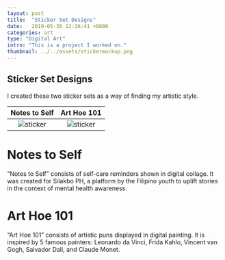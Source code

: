 ```yaml
---
layout: post
title:  "Sticker Set Designs"
date:   2019-05-30 12:26:41 +0800
categories: art
type: "Digital Art"
intro: "This is a project I worked on."
thumbnail: ../../assets/stickermockup.png
---
```

## Sticker Set Designs
I created these two sticker sets as a way of finding my artistic style. 

Notes to Self                             | Art Hoe 101
:----------------------------------------:|:--------------------------------------:
![sticker](../../assets/notestoself.png)  |  ![sticker](../../assets/arthoe101.png) 

# Notes to Self
“Notes to Self” consists of self-care reminders shown in digital collage. It was created for Silakbo PH, a platform by the Filipino youth to uplift stories in the context of mental health awareness. 

# Art Hoe 101
“Art Hoe 101” consists of artistic puns displayed in digital painting. It is inspired by 5 famous painters: Leonardo da Vinci, Frida Kahlo, Vincent van Gogh, Salvador Dali, and Claude Monet.